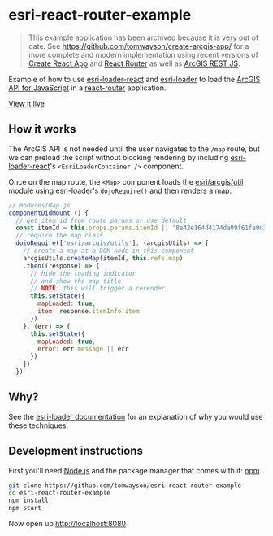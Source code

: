 # esri-react-router-example

> This example application has been archived because it is very out of date. See https://github.com/tomwayson/create-arcgis-app/ for a more complete and modern implementation using recent versions of [Create React App](https://facebook.github.io/create-react-app/) and [React Router](https://reacttraining.com/react-router/) as well as [ArcGIS REST JS](https://esri.github.io/arcgis-rest-js/).

Example of how to use [esri-loader-react] and  [esri-loader] to load the [ArcGIS API for JavaScript](https://developers.arcgis.com/javascript/) in a [react-router](https://github.com/reactjs/react-router-tutorial) application.

[View it live](https://tomwayson.github.io/esri-react-router-example)

## How it works
The ArcGIS API is not needed until the user navigates to the `/map` route, but we can preload the script without blocking rendering by including [esri-loader-react]'s `<EsriLoaderContainer />` component.

Once on the map route, the `<Map>` component loads the [esri/arcgis/util](https://developers.arcgis.com/javascript/3/jsapi/esri.arcgis.utils-amd.html) module using [esri-loader]'s `dojoRequire()` and then renders a map:

```js
// modules/Map.js
componentDidMount () {
  // get item id from route params or use default
  const itemId = this.props.params.itemId || '8e42e164d4174da09f61fe0d3f206641'
  // require the map class
  dojoRequire(['esri/arcgis/utils'], (arcgisUtils) => {
    // create a map at a DOM node in this component
    arcgisUtils.createMap(itemId, this.refs.map)
    .then((response) => {
      // hide the loading indicator
      // and show the map title
      // NOTE: this will trigger a rerender
      this.setState({
        mapLoaded: true,
        item: response.itemInfo.item
      })
    }, (err) => {
      this.setState({
        mapLoaded: true,
        error: err.message || err
      })
    })
  })
```

## Why?

See the [esri-loader documentation](https://github.com/Esri/esri-loader#why-is-this-needed) for an explanation of why you would use these techniques.

## Development instructions
First you'll need [Node.js](https://nodejs.org) and the package manager
that comes with it: [npm](https://www.npmjs.com/).

```bash
git clone https://github.com/tomwayson/esri-react-router-example
cd esri-react-router-example
npm install
npm start
```

Now open up [http://localhost:8080](http://localhost:8080)

[esri-loader-react]:https://github.com/davetimmins/esri-loader-react
[esri-loader]:https://github.com/Esri/esri-loader
